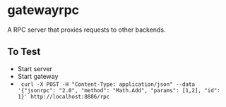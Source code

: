 # gatewayrpc

A RPC server that proxies requests to other backends.

## To Test

* Start server
* Start gateway
* ``` curl -X POST -H "Content-Type: application/json" --data '{"jsonrpc": "2.0", "method": "Math.Add", "params": [1,2], "id": 1}' http://localhost:8886/rpc```
